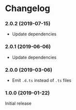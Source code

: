 Changelog
===

### 2.0.2 (2019-07-15)

- Update dependencies

### 2.0.1 (2019-06-06)

- Update dependencies

### 2.0.0 (2019-03-06)

- Emit `.d.ts` instead of `.ts` files

### 1.0.0 (2019-01-22)

Initial release